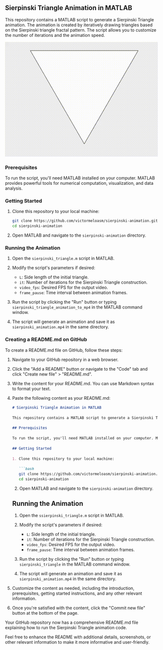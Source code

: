 ## Sierpinski Triangle Animation in MATLAB

This repository contains a MATLAB script to generate a Sierpinski Triangle animation. The animation is created by iteratively drawing triangles based on the Sierpinski triangle fractal pattern. The script allows you to customize the number of iterations and the animation speed.

![Sierpinski Animation](sierpinski_animation.gif)

### Prerequisites

To run the script, you'll need MATLAB installed on your computer. MATLAB provides powerful tools for numerical computation, visualization, and data analysis.

### Getting Started

1. Clone this repository to your local machine:

   ```bash
   git clone https://github.com/victormeloasm/sierpinski-animation.git
   cd sierpinski-animation
   ```

2. Open MATLAB and navigate to the `sierpinski-animation` directory.

### Running the Animation

1. Open the `sierpinski_triangle.m` script in MATLAB.

2. Modify the script's parameters if desired:
   - `L`: Side length of the initial triangle.
   - `it`: Number of iterations for the Sierpinski Triangle construction.
   - `video_fps`: Desired FPS for the output video.
   - `frame_pause`: Time interval between animation frames.

3. Run the script by clicking the "Run" button or typing `sierpinski_triangle_animation_to_mp4` in the MATLAB command window.

4. The script will generate an animation and save it as `sierpinski_animation.mp4` in the same directory.

### Creating a README.md on GitHub

To create a README.md file on GitHub, follow these steps:

1. Navigate to your GitHub repository in a web browser.

2. Click the "Add a README" button or navigate to the "Code" tab and click "Create new file" > "README.md".

3. Write the content for your README.md. You can use Markdown syntax to format your text.

4. Paste the following content as your README.md:

   ```markdown
   # Sierpinski Triangle Animation in MATLAB

   This repository contains a MATLAB script to generate a Sierpinski Triangle animation. The animation is created by iteratively drawing triangles based on the Sierpinski triangle fractal pattern. The script allows you to customize the number of iterations and the animation speed.

   ## Prerequisites

   To run the script, you'll need MATLAB installed on your computer. MATLAB provides powerful tools for numerical computation, visualization, and data analysis.

   ## Getting Started

   1. Clone this repository to your local machine:

      ```bash
      git clone https://github.com/victormeloasm/sierpinski-animation.git
      cd sierpinski-animation
      ```

   2. Open MATLAB and navigate to the `sierpinski-animation` directory.

   ## Running the Animation

   1. Open the `ssierpinski_triangle.m` script in MATLAB.

   2. Modify the script's parameters if desired:
      - `L`: Side length of the initial triangle.
      - `it`: Number of iterations for the Sierpinski Triangle construction.
      - `video_fps`: Desired FPS for the output video.
      - `frame_pause`: Time interval between animation frames.

   3. Run the script by clicking the "Run" button or typing `sierpinski_triangle` in the MATLAB command window.

   4. The script will generate an animation and save it as `sierpinski_animation.mp4` in the same directory.
  
5. Customize the content as needed, including the introduction, prerequisites, getting started instructions, and any other relevant information.

6. Once you're satisfied with the content, click the "Commit new file" button at the bottom of the page.

Your GitHub repository now has a comprehensive README.md file explaining how to run the Sierpinski Triangle animation code.

Feel free to enhance the README with additional details, screenshots, or other relevant information to make it more informative and user-friendly.
